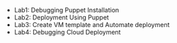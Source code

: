- Lab1: Debugging Puppet Installation
- Lab2: Deployment Using Puppet
- Lab3: Create VM template and Automate deployment
- Lab4: Debugging Cloud Deployment
